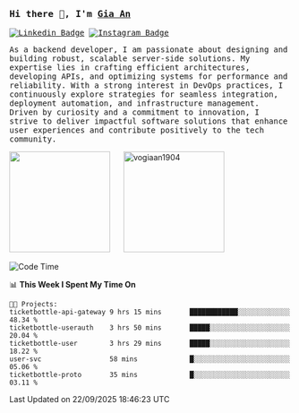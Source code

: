### <samp>Hi there 👋, I'm <a href="https://www.linkedin.com/in/vogiaan1904/" target="_blank">Gia An</a></samp>

<samp> [![Linkedin Badge](https://img.shields.io/badge/-LinkedIn-0e76a8?style=flat-square&logo=Linkedin&logoColor=white)](https://linkedin.com/in/vogiaan1904)
[![Instagram Badge](https://img.shields.io/badge/-Instagram-e4405f?style=flat-square&logo=Instagram&logoColor=white)](https://instagram.com/_.ja.ann_/) </samp> 

<samp>As a backend developer, I am passionate about designing and building robust, scalable server-side solutions. My expertise lies in crafting efficient architectures, developing APIs, and optimizing systems for performance and reliability. With a strong interest in DevOps practices, I continuously explore strategies for seamless integration, deployment automation, and infrastructure management. Driven by curiosity and a commitment to innovation, I strive to deliver impactful software solutions that enhance user experiences and contribute positively to the tech community.</samp>



<div>
  <img height="180em" src="https://github-readme-stats.vercel.app/api/top-langs/?username=vogiaan1904&show_icons=true&hide_border=true&layout=compact&langs_count=10&theme=transparent&include_orgs=true"/>
  &nbsp;&nbsp;&nbsp;&nbsp;
  <img height="180em" src="https://github-readme-stats.vercel.app/api?username=vogiaan1904&show_icons=true&hide_border=true&&count_private=true&include_all_commits=true&theme=transparent&locale=en" alt="vogiaan1904" />
</div>






<!--START_SECTION:waka-->
![Code Time](http://img.shields.io/badge/Code%20Time-1%2C451%20hrs%2029%20mins-blue)

📊 **This Week I Spent My Time On** 

```text
🐱‍💻 Projects: 
ticketbottle-api-gateway 9 hrs 15 mins       ████████████░░░░░░░░░░░░░   48.34 % 
ticketbottle-userauth    3 hrs 50 mins       █████░░░░░░░░░░░░░░░░░░░░   20.04 % 
ticketbottle-user        3 hrs 29 mins       █████░░░░░░░░░░░░░░░░░░░░   18.22 % 
user-svc                 58 mins             █░░░░░░░░░░░░░░░░░░░░░░░░   05.06 % 
ticketbottle-proto       35 mins             █░░░░░░░░░░░░░░░░░░░░░░░░   03.11 % 
```


 Last Updated on 22/09/2025 18:46:23 UTC
<!--END_SECTION:waka-->
